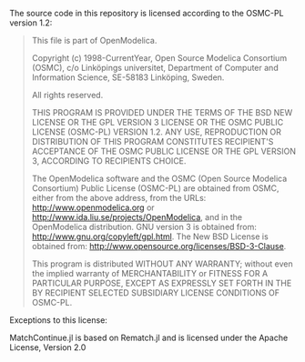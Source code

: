 The source code in this repository is licensed according to the OSMC-PL
version 1.2:

> This file is part of OpenModelica.
>
> Copyright (c) 1998-CurrentYear, Open Source Modelica Consortium (OSMC),
> c/o Linköpings universitet, Department of Computer and Information Science,
> SE-58183 Linköping, Sweden.
>
> All rights reserved.
>
> THIS PROGRAM IS PROVIDED UNDER THE TERMS OF THE BSD NEW LICENSE OR THE
> GPL VERSION 3 LICENSE OR THE OSMC PUBLIC LICENSE (OSMC-PL) VERSION 1.2.
> ANY USE, REPRODUCTION OR DISTRIBUTION OF THIS PROGRAM CONSTITUTES
> RECIPIENT'S ACCEPTANCE OF THE OSMC PUBLIC LICENSE OR THE GPL VERSION 3,
> ACCORDING TO RECIPIENTS CHOICE.
>
> The OpenModelica software and the OSMC (Open Source Modelica Consortium)
> Public License (OSMC-PL) are obtained from OSMC, either from the above
> address, from the URLs: http://www.openmodelica.org or
> http://www.ida.liu.se/projects/OpenModelica, and in the OpenModelica
> distribution. GNU version 3 is obtained from:
> http://www.gnu.org/copyleft/gpl.html. The New BSD License is obtained from:
> http://www.opensource.org/licenses/BSD-3-Clause.
>
> This program is distributed WITHOUT ANY WARRANTY; without even the implied
> warranty of MERCHANTABILITY or FITNESS FOR A PARTICULAR PURPOSE, EXCEPT AS
> EXPRESSLY SET FORTH IN THE BY RECIPIENT SELECTED SUBSIDIARY LICENSE
> CONDITIONS OF OSMC-PL.

Exceptions to this license:

MatchContinue.jl is based on Rematch.jl and is licensed under the
  Apache License, Version 2.0
